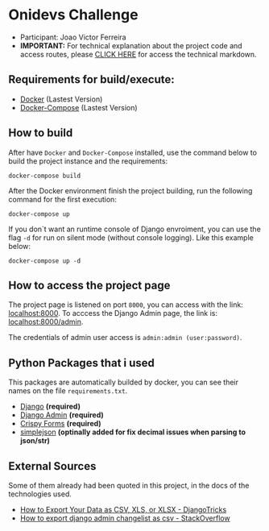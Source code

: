 # Onidevs Challenge 
- Participant: Joao Victor Ferreira
- **IMPORTANT:** For technical explanation about the project code and access routes, please [CLICK HERE](https://github.com/kizzcross/OniDevs-Challenge/blob/master/TECHNICAL.md) for access the technical markdown.

## Requirements for build/execute:
- [Docker](https://docs.docker.com/get-docker/) (Lastest Version)
- [Docker-Compose](https://docs.docker.com/compose/install/) (Lastest Version) 

## How to build

After have `Docker` and `Docker-Compose` installed, use the command below to build the project instance and the requirements:

```
docker-compose build
```

After the Docker environment finish the project building, run the following command for the first execution:

```
docker-compose up
```

If you don`t want an runtime console of Django envroiment, you can use the flag ``-d`` for run on silent mode (without console logging). Like this example below:

```
docker-compose up -d
```

## How to access the project page

The project page is listened on port ```8000```, you can access with the link: [localhost:8000](http://localhost:8000). 
To acccess the Django Admin page, the link is: [localhost:8000/admin](http://localhost:8000/admin).

The credentials of admin user access is ```admin:admin (user:password)```.

## Python Packages that i used

This packages are automatically builded by docker, you can see their names on the file ``requirements.txt``.

- [Django](https://www.djangoproject.com/) **(required)**
- [Django Admin](https://docs.djangoproject.com/en/3.1/ref/contrib/admin/) **(required)**
- [Crispy Forms](https://django-crispy-forms.readthedocs.io/en/latest/index.html) **(required)**
- [simplejson](https://pypi.org/project/simplejson/) **(optinally added for fix decimal issues when parsing to json/str)**

## External Sources
Some of them already had been quoted in this project, in the docs of the technologies used.
- [How to Export Your Data as CSV, XLS, or XLSX - DjangoTricks](https://djangotricks.blogspot.com/2013/12/how-to-export-data-as-excel.html)
- [How to export django admin changelist as csv - StackOverflow](https://stackoverflow.com/questions/59574280/how-to-export-django-admin-changelist-as-csv)